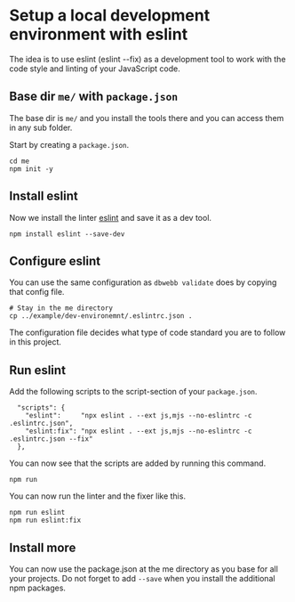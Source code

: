 Setup a local development environment with eslint
========================

The idea is to use eslint (eslint --fix) as a development tool to work with the code style and linting of your JavaScript code.



Base dir `me/` with `package.json`
------------------------

The base dir is `me/` and you install the tools there and you can access them in any sub folder.

Start by creating a `package.json`.

```
cd me
npm init -y
```



Install eslint
------------------------

Now we install the linter [eslint](https://eslint.org/) and save it as a dev tool.

```
npm install eslint --save-dev
```



Configure eslint
------------------------

You can use the same configuration as `dbwebb validate` does by copying that config file.

```
# Stay in the me directory
cp ../example/dev-environemnt/.eslintrc.json .
```

The configuration file decides what type of code standard you are to follow in this project.



Run eslint
------------------------

Add the following scripts to the script-section of your `package.json`.

```
  "scripts": {
    "eslint":     "npx eslint . --ext js,mjs --no-eslintrc -c .eslintrc.json",
    "eslint:fix": "npx eslint . --ext js,mjs --no-eslintrc -c .eslintrc.json --fix"
  },
```

You can now see that the scripts are added by running this command.

```
npm run
```

You can now run the linter and the fixer like this.

```
npm run eslint
npm run eslint:fix
```



Install more
------------------------

You can now use the package.json at the me directory as you base for all your projects. Do not forget to add `--save` when you install the additional npm packages.

